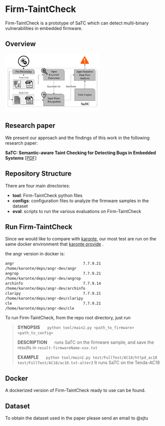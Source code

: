 # Firm-TaintCheck

Firm-TaintCheck is a prototype of SaTC which can detect multi-binary vulnerabilities in embedded firmware.

## Overview

<img src="SaTC-arch.png" width="60%">

## Research paper

We present our approach and the findings of this work in the following research paper:

**SaTC: Semantic-aware Taint Checking for Detecting Bugs in Embedded Systems** 
[[PDF]](https://www.badnack.it/static/papers/University/karonte.pdf)  

## Repository Structure

There are four main directories:
- **tool**: Firm-TaintCheck python files
- **configs**: configuration files to analyze the firmware samples in the dataset
- **eval**: scripts to run the various evaluations on Firm-TaintCheck

## Run Firm-TaintCheck

Since we would like to compare with [karonte](https://github.com/ucsb-seclab/karonte), our most test are run on the same docker environment that [karonte provide](https://hub.docker.com/r/badnack/karonte)
.

the angr version in docker is:

```
angr                               7.7.9.21    /home/karonte/deps/angr-dev/angr
angrop                             7.7.9.21    /home/karonte/deps/angr-dev/angrop
archinfo                           7.7.9.14    /home/karonte/deps/angr-dev/archinfo
claripy                            7.7.9.21    /home/karonte/deps/angr-dev/claripy
cle                                7.7.9.21    /home/karonte/deps/angr-dev/cle
```

To  run Firm-TaintCheck, from the repo root directory, just run
> **SYNOPSIS**
> &nbsp;&nbsp;&nbsp;&nbsp;&nbsp;`python tool/main2.py <path_to_firmware> <path_to_config>`
>
> **DESCRIPTION**
> &nbsp;&nbsp;&nbsp;&nbsp;&nbsp;runs SaTC on the firmware sample, and save the results in `result-firmwareName-xxx.txt`
>
> **EXAMPLE**
> &nbsp;&nbsp;&nbsp;&nbsp;&nbsp;`python tool/main2.py test/FullTest/AC18/httpd_ac18 test/FullTest/AC18/ac18.txt-alter2` It runs SaTC on the Tenda-AC18

## Docker
A dockerized version of Firm-TaintCheck ready to use can be found.

## Dataset
To obtain the dataset used in the paper please send an email to @sjtu

